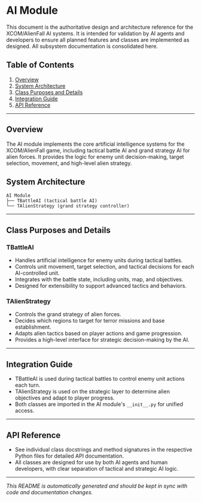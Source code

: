 # AI Module

This document is the authoritative design and architecture reference for the XCOM/AlienFall AI systems. It is intended for validation by AI agents and developers to ensure all planned features and classes are implemented as designed. All subsystem documentation is consolidated here.

## Table of Contents
1. [Overview](#overview)
2. [System Architecture](#system-architecture)
3. [Class Purposes and Details](#class-purposes-and-details)
4. [Integration Guide](#integration-guide)
5. [API Reference](#api-reference)

---

## Overview

The AI module implements the core artificial intelligence systems for the XCOM/AlienFall game, including tactical battle AI and grand strategy AI for alien forces. It provides the logic for enemy unit decision-making, target selection, movement, and high-level alien strategy.

## System Architecture

```
AI Module
├── TBattleAI (tactical battle AI)
└── TAlienStrategy (grand strategy controller)
```

---

## Class Purposes and Details

### TBattleAI
- Handles artificial intelligence for enemy units during tactical battles.
- Controls unit movement, target selection, and tactical decisions for each AI-controlled unit.
- Integrates with the battle state, including units, map, and objectives.
- Designed for extensibility to support advanced tactics and behaviors.

### TAlienStrategy
- Controls the grand strategy of alien forces.
- Decides which regions to target for terror missions and base establishment.
- Adapts alien tactics based on player actions and game progression.
- Provides a high-level interface for strategic decision-making by the AI.

---

## Integration Guide

- TBattleAI is used during tactical battles to control enemy unit actions each turn.
- TAlienStrategy is used on the strategic layer to determine alien objectives and adapt to player progress.
- Both classes are imported in the AI module's `__init__.py` for unified access.

---

## API Reference

- See individual class docstrings and method signatures in the respective Python files for detailed API documentation.
- All classes are designed for use by both AI agents and human developers, with clear separation of tactical and strategic AI logic.

---

*This README is automatically generated and should be kept in sync with code and documentation changes.*

